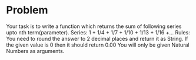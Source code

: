 # Problem

Your task is to write a function which returns the sum of following series
upto nth term(parameter). Series: 1 + 1/4 + 1/7 + 1/10 + 1/13 + 1/16 +...
Rules: You need to round the answer to 2 decimal places and return it as
String. If the given value is 0 then it should return 0.00 You will only
be given Natural Numbers as arguments.
